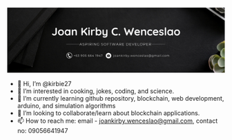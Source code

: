<p align="center">
<img src="banner.png" title="Banner">
</p>

- 👋 Hi, I’m @kirbie27
- 👀 I’m interested in cooking, jokes, coding, and science.
- 🌱 I’m currently learning github repository, blockchain, web development, arduino, and simulation algorithms
- 💞️ I’m looking to collaborate/learn about blockchain applications.
- 📫 How to reach me: email - joankirby.wenceslao@gmail.com, contact no: 09056641947

<!---
kirbie27/kirbie27 is a ✨ special ✨ repository because its `README.md` (this file) appears on your GitHub profile.
You can click the Preview link to take a look at your changes.
--->
